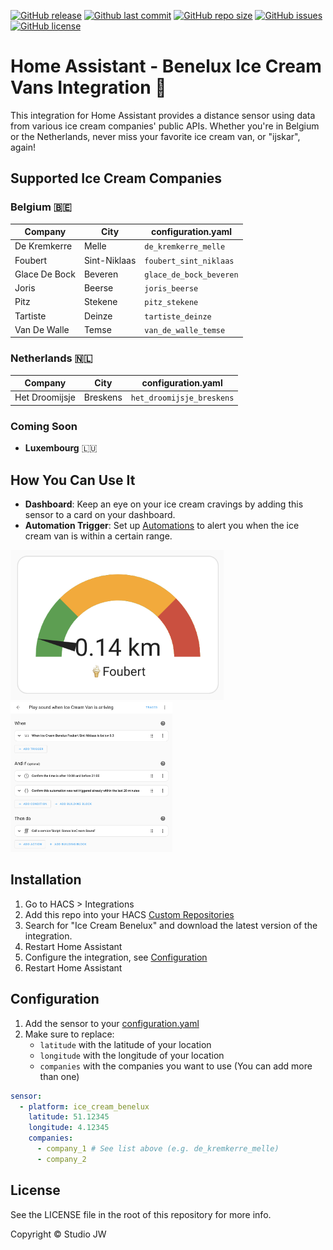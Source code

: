 [![GitHub release](https://img.shields.io/github/release/studiojw/ice-cream-benelux-ha)](https://github.com/studiojw/ice-cream-benelux-ha/releases)
[![Github last commit](https://img.shields.io/github/last-commit/studiojw/ice-cream-benelux-ha)](https://github.com/studiojw/ice-cream-benelux-ha)
[![GitHub repo size](https://img.shields.io/github/repo-size/studiojw/ice-cream-benelux-ha)](https://github.com/studiojw/ice-cream-benelux-ha)
[![GitHub issues](https://img.shields.io/github/issues/studiojw/ice-cream-benelux-ha)](https://github.com/studiojw/ice-cream-benelux-ha/issues)
[![GitHub license](https://img.shields.io/github/license/studiojw/ice-cream-benelux-ha)](https://github.com/studiojw/ice-cream-benelux-ha/blob/main/LICENSE)

# Home Assistant - Benelux Ice Cream Vans Integration 🍦

This integration for Home Assistant provides a distance sensor using data from various ice cream companies' public APIs.
Whether you're in Belgium or the Netherlands, never miss your favorite ice cream van, or "ijskar", again!

## Supported Ice Cream Companies

### Belgium 🇧🇪

| Company       | City         | configuration.yaml    |
|---------------|--------------|-------------------------|
| De Kremkerre  | Melle        | `de_kremkerre_melle`    |
| Foubert       | Sint-Niklaas | `foubert_sint_niklaas`  |
| Glace De Bock | Beveren      | `glace_de_bock_beveren` |
| Joris         | Beerse       | `joris_beerse`          |
| Pitz          | Stekene      | `pitz_stekene`          |
| Tartiste      | Deinze       | `tartiste_deinze`       |
| Van De Walle  | Temse        | `van_de_walle_temse`    |

### Netherlands 🇳🇱

| Company        | City     | configuration.yaml      |
|----------------|----------|---------------------------|
| Het Droomijsje | Breskens | `het_droomijsje_breskens` |

### Coming Soon

- **Luxembourg** 🇱🇺

## How You Can Use It

- **Dashboard**: Keep an eye on your ice cream cravings by adding this sensor to a card on your dashboard.
- **Automation Trigger**: Set up [Automations](https://www.home-assistant.io/docs/automation/) to alert you
  when the ice cream van is within a certain range.

<p float="left">
  <img src="https://raw.githubusercontent.com/studiojw/ice-cream-benelux-ha/main/screenshots/dashboard_gauge.png" alt="Gauge Card" width="auto" height="240"/>
  <img src="https://raw.githubusercontent.com/studiojw/ice-cream-benelux-ha/main/screenshots/automation_sound.png" alt="Gauge Card" width="auto" height="240"/>
</p>

## Installation

1. Go to HACS > Integrations
2. Add this repo into your HACS [Custom Repositories](https://hacs.xyz/docs/faq/custom_repositories/)
3. Search for "Ice Cream Benelux" and download the latest version of the integration.
4. Restart Home Assistant
5. Configure the integration, see [Configuration](README.md#configuration)
6. Restart Home Assistant

## Configuration

1. Add the sensor to your [configuration.yaml](https://www.home-assistant.io/docs/configuration/)
2. Make sure to replace:
   - `latitude` with the latitude of your location
   - `longitude` with the longitude of your location
   - `companies` with the companies you want to use (You can add more than one)

```yaml
sensor:
  - platform: ice_cream_benelux
    latitude: 51.12345
    longitude: 4.12345
    companies:
      - company_1 # See list above (e.g. de_kremkerre_melle)
      - company_2
```

## License

See the LICENSE file in the root of this repository for more info.

Copyright © Studio JW
